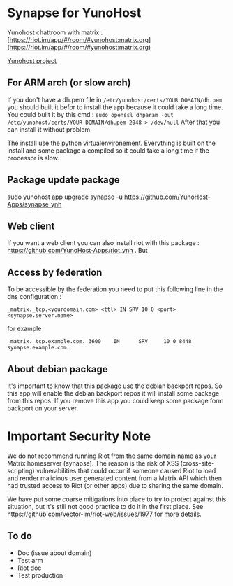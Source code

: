 Synapse for YunoHost
==================

Yunohost chattroom with matrix : [https://riot.im/app/#/room/#yunohost:matrix.org](https://riot.im/app/#/room/#yunohost:matrix.org)

[Yunohost project](https://yunohost.org/#/)

## For ARM arch (or slow arch)

If you don't have a dh.pem file in `/etc/yunohost/certs/YOUR DOMAIN/dh.pem` you should built it befor to install the app because it could take a long time.
You could built it by this cmd : `sudo openssl dhparam -out /etc/yunohost/certs/YOUR DOMAIN/dh.pem 2048 > /dev/null`
After that you can install it without problem.

The install use the python virtualenvironement. Everything is built on the install and some package a compiled so it could take a long time if the processor is slow.

## Package update package

sudo yunohost app upgrade synapse -u https://github.com/YunoHost-Apps/synapse_ynh

## Web client

If you want a web client you can also install riot with this package : https://github.com/YunoHost-Apps/riot_ynh . But 

## Access by federation

To be accessible by the federation you need to put this following  line in the dns configuration :

```
_matrix._tcp.<yourdomain.com> <ttl> IN SRV 10 0 <port> <synapse.server.name>
```
for example
```
_matrix._tcp.example.com. 3600    IN      SRV     10 0 8448 synapse.example.com.
```

## About debian package

It's important to know that this package use the debian backport repos. So this app will enable the debian backport repos it will install some package from this repos. If you remove this app you could keep some package form backport on your server.

Important Security Note
=======================

We do not recommend running Riot from the same domain name as your Matrix
homeserver (synapse).  The reason is the risk of XSS (cross-site-scripting)
vulnerabilities that could occur if someone caused Riot to load and render
malicious user generated content from a Matrix API which then had trusted
access to Riot (or other apps) due to sharing the same domain.

We have put some coarse mitigations into place to try to protect against this
situation, but it's still not good practice to do it in the first place.  See
https://github.com/vector-im/riot-web/issues/1977 for more details.

## To do

- Doc (issue about domain)
- Test arm
- Riot doc
- Test production